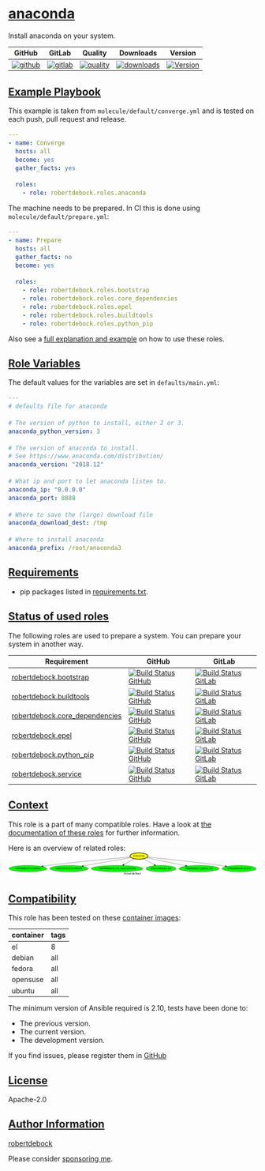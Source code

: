 # [anaconda](#anaconda)

Install anaconda on your system.

|GitHub|GitLab|Quality|Downloads|Version|
|------|------|-------|---------|-------|
|[![github](https://github.com/robertdebock/ansible-role-anaconda/workflows/Ansible%20Molecule/badge.svg)](https://github.com/robertdebock/ansible-role-anaconda/actions)|[![gitlab](https://gitlab.com/robertdebock/ansible-role-anaconda/badges/master/pipeline.svg)](https://gitlab.com/robertdebock/ansible-role-anaconda)|[![quality](https://img.shields.io/ansible/quality/37541)](https://galaxy.ansible.com/robertdebock/anaconda)|[![downloads](https://img.shields.io/ansible/role/d/37541)](https://galaxy.ansible.com/robertdebock/anaconda)|[![Version](https://img.shields.io/github/release/robertdebock/ansible-role-anaconda.svg)](https://github.com/robertdebock/ansible-role-anaconda/releases/)|

## [Example Playbook](#example-playbook)

This example is taken from `molecule/default/converge.yml` and is tested on each push, pull request and release.

```yaml
---
- name: Converge
  hosts: all
  become: yes
  gather_facts: yes

  roles:
    - role: robertdebock.roles.anaconda
```

The machine needs to be prepared. In CI this is done using `molecule/default/prepare.yml`:

```yaml
---
- name: Prepare
  hosts: all
  gather_facts: no
  become: yes

  roles:
    - role: robertdebock.roles.bootstrap
    - role: robertdebock.roles.core_dependencies
    - role: robertdebock.roles.epel
    - role: robertdebock.roles.buildtools
    - role: robertdebock.roles.python_pip
```

Also see a [full explanation and example](https://robertdebock.nl/how-to-use-these-roles.html) on how to use these roles.

## [Role Variables](#role-variables)

The default values for the variables are set in `defaults/main.yml`:

```yaml
---
# defaults file for anaconda

# The version of python to install, either 2 or 3.
anaconda_python_version: 3

# The version of anaconda to install.
# See https://www.anaconda.com/distribution/
anaconda_version: "2018.12"

# What ip and port to let anaconda listen to.
anaconda_ip: "0.0.0.0"
anaconda_port: 8888

# Where to save the (large) download file
anaconda_download_dest: /tmp

# Where to install anaconda
anaconda_prefix: /root/anaconda3
```

## [Requirements](#requirements)

- pip packages listed in [requirements.txt](https://github.com/robertdebock/ansible-role-anaconda/blob/master/requirements.txt).

## [Status of used roles](#status-of-requirements)

The following roles are used to prepare a system. You can prepare your system in another way.

| Requirement | GitHub | GitLab |
|-------------|--------|--------|
|[robertdebock.bootstrap](https://galaxy.ansible.com/robertdebock/bootstrap)|[![Build Status GitHub](https://github.com/robertdebock/ansible-role-bootstrap/workflows/Ansible%20Molecule/badge.svg)](https://github.com/robertdebock/ansible-role-bootstrap/actions)|[![Build Status GitLab](https://gitlab.com/robertdebock/ansible-role-bootstrap/badges/master/pipeline.svg)](https://gitlab.com/robertdebock/ansible-role-bootstrap)|
|[robertdebock.buildtools](https://galaxy.ansible.com/robertdebock/buildtools)|[![Build Status GitHub](https://github.com/robertdebock/ansible-role-buildtools/workflows/Ansible%20Molecule/badge.svg)](https://github.com/robertdebock/ansible-role-buildtools/actions)|[![Build Status GitLab](https://gitlab.com/robertdebock/ansible-role-buildtools/badges/master/pipeline.svg)](https://gitlab.com/robertdebock/ansible-role-buildtools)|
|[robertdebock.core_dependencies](https://galaxy.ansible.com/robertdebock/core_dependencies)|[![Build Status GitHub](https://github.com/robertdebock/ansible-role-core_dependencies/workflows/Ansible%20Molecule/badge.svg)](https://github.com/robertdebock/ansible-role-core_dependencies/actions)|[![Build Status GitLab](https://gitlab.com/robertdebock/ansible-role-core_dependencies/badges/master/pipeline.svg)](https://gitlab.com/robertdebock/ansible-role-core_dependencies)|
|[robertdebock.epel](https://galaxy.ansible.com/robertdebock/epel)|[![Build Status GitHub](https://github.com/robertdebock/ansible-role-epel/workflows/Ansible%20Molecule/badge.svg)](https://github.com/robertdebock/ansible-role-epel/actions)|[![Build Status GitLab](https://gitlab.com/robertdebock/ansible-role-epel/badges/master/pipeline.svg)](https://gitlab.com/robertdebock/ansible-role-epel)|
|[robertdebock.python_pip](https://galaxy.ansible.com/robertdebock/python_pip)|[![Build Status GitHub](https://github.com/robertdebock/ansible-role-python_pip/workflows/Ansible%20Molecule/badge.svg)](https://github.com/robertdebock/ansible-role-python_pip/actions)|[![Build Status GitLab](https://gitlab.com/robertdebock/ansible-role-python_pip/badges/master/pipeline.svg)](https://gitlab.com/robertdebock/ansible-role-python_pip)|
|[robertdebock.service](https://galaxy.ansible.com/robertdebock/service)|[![Build Status GitHub](https://github.com/robertdebock/ansible-role-service/workflows/Ansible%20Molecule/badge.svg)](https://github.com/robertdebock/ansible-role-service/actions)|[![Build Status GitLab](https://gitlab.com/robertdebock/ansible-role-service/badges/master/pipeline.svg)](https://gitlab.com/robertdebock/ansible-role-service)|

## [Context](#context)

This role is a part of many compatible roles. Have a look at [the documentation of these roles](https://robertdebock.nl/) for further information.

Here is an overview of related roles:
![dependencies](https://raw.githubusercontent.com/robertdebock/ansible-role-anaconda/png/requirements.png "Dependencies")

## [Compatibility](#compatibility)

This role has been tested on these [container images](https://hub.docker.com/u/robertdebock):

|container|tags|
|---------|----|
|el|8|
|debian|all|
|fedora|all|
|opensuse|all|
|ubuntu|all|

The minimum version of Ansible required is 2.10, tests have been done to:

- The previous version.
- The current version.
- The development version.

If you find issues, please register them in [GitHub](https://github.com/robertdebock/ansible-role-anaconda/issues)

## [License](#license)

Apache-2.0

## [Author Information](#author-information)

[robertdebock](https://robertdebock.nl/)

Please consider [sponsoring me](https://github.com/sponsors/robertdebock).
